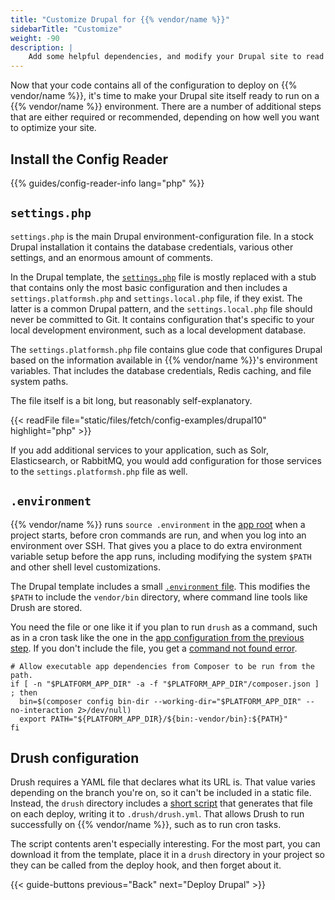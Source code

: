```yaml
---
title: "Customize Drupal for {{% vendor/name %}}"
sidebarTitle: "Customize"
weight: -90
description: |
    Add some helpful dependencies, and modify your Drupal site to read from a {{% vendor/name %}} environment.
---
```


Now that your code contains all of the configuration to deploy on {{% vendor/name %}},
it's time to make your Drupal site itself ready to run on a {{% vendor/name %}} environment.
There are a number of additional steps that are either required or recommended, depending on how well you want to optimize your site.

## Install the Config Reader

{{% guides/config-reader-info lang="php" %}}

## `settings.php`

`settings.php` is the main Drupal environment-configuration file.
In a stock Drupal installation it contains the database credentials, various other settings, and an enormous amount of comments.

In the Drupal template, the [`settings.php`](https://github.com/platformsh-templates/drupal10/blob/master/web/sites/default/settings.php) file
is mostly replaced with a stub that contains only the most basic configuration
and then includes a `settings.platformsh.php` and `settings.local.php` file, if they exist.
The latter is a common Drupal pattern, and the `settings.local.php` file should never be committed to Git.
It contains configuration that's specific to your local development environment,
such as a local development database.

The `settings.platformsh.php` file contains glue code that configures Drupal
based on the information available in {{% vendor/name %}}'s environment variables.
That includes the database credentials, Redis caching, and file system paths.

The file itself is a bit long, but reasonably self-explanatory.

{{< readFile file="static/files/fetch/config-examples/drupal10" highlight="php" >}}

If you add additional services to your application, such as Solr, Elasticsearch, or RabbitMQ,
you would add configuration for those services to the `settings.platformsh.php` file as well.

## `.environment`

{{% vendor/name %}} runs `source .environment` in the [app root](/create-apps/app-reference/images/builtin-image.md#root-directory)
when a project starts, before cron commands are run, and when you log into an environment over SSH.
That gives you a place to do extra environment variable setup before the app runs,
including modifying the system `$PATH` and other shell level customizations.

The Drupal template includes a small [`.environment` file](https://github.com/platformsh-templates/drupal10/blob/master/.environment).
This modifies the `$PATH` to include the `vendor/bin` directory,
where command line tools like Drush are stored.

You need the file or one like it if you plan to run `drush` as a command,
such as in a cron task like the one in the [app configuration from the previous step](./configure.md#configure-apps-in-platformappyaml).
If you don't include the file, you get a [command not found error](../../../development/troubleshoot.md#command-not-found).

```text {location=".environment"}
# Allow executable app dependencies from Composer to be run from the path.
if [ -n "$PLATFORM_APP_DIR" -a -f "$PLATFORM_APP_DIR"/composer.json ] ; then
  bin=$(composer config bin-dir --working-dir="$PLATFORM_APP_DIR" --no-interaction 2>/dev/null)
  export PATH="${PLATFORM_APP_DIR}/${bin:-vendor/bin}:${PATH}"
fi
```

## Drush configuration

Drush requires a YAML file that declares what its URL is.
That value varies depending on the branch you're on, so it can't be included in a static file.
Instead, the `drush` directory includes a [short script](https://github.com/platformsh-templates/drupal10/blob/master/drush/platformsh_generate_drush_yml.php)
that generates that file on each deploy, writing it to `.drush/drush.yml`.
That allows Drush to run successfully on {{% vendor/name %}}, such as to run cron tasks.

The script contents aren't especially interesting.
For the most part, you can download it from the template,
place it in a `drush` directory in your project so they can be called from the deploy hook, and then forget about it.

{{< guide-buttons previous="Back" next="Deploy Drupal" >}}
